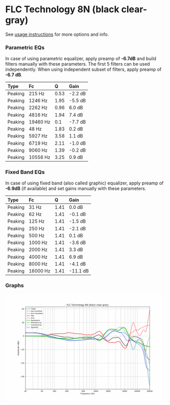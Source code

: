 # FLC Technology 8N (black clear-gray)
See [usage instructions](https://github.com/jaakkopasanen/AutoEq#usage) for more options and info.

### Parametric EQs
In case of using parametric equalizer, apply preamp of **-6.7dB** and build filters manually
with these parameters. The first 5 filters can be used independently.
When using independent subset of filters, apply preamp of **-6.7 dB**.

| Type    | Fc       |    Q | Gain    |
|:--------|:---------|:-----|:--------|
| Peaking | 215 Hz   | 0.53 | -2.2 dB |
| Peaking | 1246 Hz  | 1.95 | -5.5 dB |
| Peaking | 2262 Hz  | 0.96 | 6.0 dB  |
| Peaking | 4816 Hz  | 1.94 | 7.4 dB  |
| Peaking | 19460 Hz | 0.1  | -7.7 dB |
| Peaking | 48 Hz    | 1.83 | 0.2 dB  |
| Peaking | 5927 Hz  | 3.58 | 1.1 dB  |
| Peaking | 6719 Hz  | 2.11 | -1.0 dB |
| Peaking | 9060 Hz  | 1.39 | -0.2 dB |
| Peaking | 10556 Hz | 3.25 | 0.9 dB  |

### Fixed Band EQs
In case of using fixed band (also called graphic) equalizer, apply preamp of **-6.9dB**
(if available) and set gains manually with these parameters.

| Type    | Fc       |    Q | Gain     |
|:--------|:---------|:-----|:---------|
| Peaking | 31 Hz    | 1.41 | 0.0 dB   |
| Peaking | 62 Hz    | 1.41 | -0.1 dB  |
| Peaking | 125 Hz   | 1.41 | -1.5 dB  |
| Peaking | 250 Hz   | 1.41 | -2.1 dB  |
| Peaking | 500 Hz   | 1.41 | 0.1 dB   |
| Peaking | 1000 Hz  | 1.41 | -3.6 dB  |
| Peaking | 2000 Hz  | 1.41 | 3.3 dB   |
| Peaking | 4000 Hz  | 1.41 | 6.9 dB   |
| Peaking | 8000 Hz  | 1.41 | -4.1 dB  |
| Peaking | 16000 Hz | 1.41 | -11.1 dB |

### Graphs
![](./FLC%20Technology%208N%20(black%20clear-gray).png)